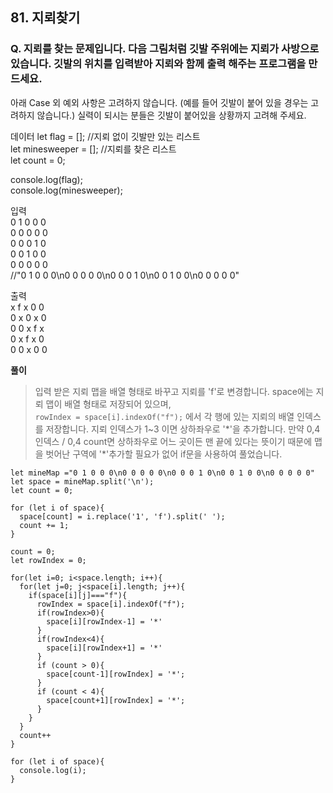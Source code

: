 ## 81. 지뢰찾기

### Q. 지뢰를 찾는 문제입니다. 다음 그림처럼 깃발 주위에는 지뢰가 사방으로 있습니다. 깃발의 위치를 입력받아 지뢰와 함께 출력 해주는 프로그램을 만드세요.

아래 Case 외 예외 사항은 고려하지 않습니다.
(예를 들어 깃발이 붙어 있을 경우는 고려하지 않습니다.)
실력이 되시는 분들은 깃발이 붙어있을 상황까지 고려해 주세요.

데이터
let flag = []; //지뢰 없이 깃발만 있는 리스트  
let minesweeper = []; //지뢰를 찾은 리스트  
let count = 0;

console.log(flag);  
console.log(minesweeper);

입력  
0 1 0 0 0  
0 0 0 0 0  
0 0 0 1 0  
0 0 1 0 0  
0 0 0 0 0  
//"0 1 0 0 0\n0 0 0 0 0\n0 0 0 1 0\n0 0 1 0 0\n0 0 0 0 0"

출력  
x f x 0 0  
0 x 0 x 0  
0 0 x f x  
0 x f x 0  
0 0 x 0 0

**풀이**

> 입력 받은 지뢰 맵을 배열 형태로 바꾸고 지뢰를 'f'로 변경합니다.
> space에는 지뢰 맵이 배열 형태로 저장되어 있으며,  
> `rowIndex = space[i].indexOf("f");` 에서 각 행에 있는 지뢰의 배열 인덱스를 저장합니다. 지뢰 인덱스가 1~3 이면 상하좌우로 '\*'을 추가합니다. 만약 0,4 인덱스 / 0,4 count면 상하좌우로 어느 곳이든 맨 끝에 있다는 뜻이기 때문에 맵을 벗어난 구역에 '\*'추가할 필요가 없어 if문을 사용하여 풀었습니다.

```
let mineMap ="0 1 0 0 0\n0 0 0 0 0\n0 0 0 1 0\n0 0 1 0 0\n0 0 0 0 0"
let space = mineMap.split('\n');
let count = 0;

for (let i of space){
  space[count] = i.replace('1', 'f').split(' ');
  count += 1;
}

count = 0;
let rowIndex = 0;

for(let i=0; i<space.length; i++){
  for(let j=0; j<space[i].length; j++){
    if(space[i][j]==="f"){
      rowIndex = space[i].indexOf("f");
      if(rowIndex>0){
        space[i][rowIndex-1] = '*'
      }
      if(rowIndex<4){
        space[i][rowIndex+1] = '*'
      }
      if (count > 0){
        space[count-1][rowIndex] = '*';
      }
      if (count < 4){
        space[count+1][rowIndex] = '*';
      }
    }
  }
  count++
}

for (let i of space){
  console.log(i);
}
```
